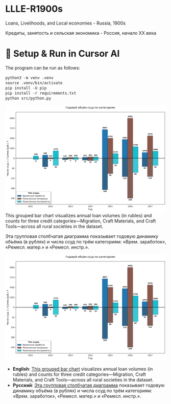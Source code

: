 # LLLE-R1900s
Loans, Livelihoods, and Local economies - Russia, 1900s

Кредиты, занятость и сельская экономика - Россия, начало XX века

# 🚀 Setup & Run in Cursor AI 
The program can be run as follows:
    
    python3 -m venv .venv
    source .venv/bin/activate
    pip install -U pip
    pip install -r requirements.txt
    python src/python.py

![Annual loan dynamics for selected credit types](figures/grouped_bar_chart_Migration_CraftMaterials_CraftTools_ru.png) This grouped bar chart visualizes annual loan volumes (in rubles) and counts for three credit categories—Migration, Craft Materials, and Craft Tools—across all rural societies in the dataset.

Эта групповая столбчатая диаграмма  показывает годовую динамику объёма (в рублях) и числа ссуд по трём категориям: «Врем. заработок», «Ремесл. матер.» и «Ремесл. инстр.».

![Annual loan dynamics for selected credit types](figures/grouped_bar_chart_Migration_CraftMaterials_CraftTools_ru.png)

- **English**: [This grouped bar chart](src/visualization/grouped_bar_chart.ipynb) visualizes annual loan volumes (in rubles) and counts for three credit categories—Migration, Craft Materials, and Craft Tools—across all rural societies in the dataset.
- **Русский**: [Эта групповая столбчатая диаграмма](src/visualization/grouped_bar_chart.ipynb) показывает годовую динамику объёма (в рублях) и числа ссуд по трём категориям: «Врем. заработок», «Ремесл. матер.» и «Ремесл. инстр.».
